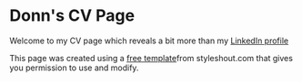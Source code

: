 # Donn's CV Page
Welcome to my CV page which reveals a bit more than my [LinkedIn profile](https://www.linkedin.com/in/yamdonn)

This page was created using a [free template](https://www.styleshout.com/free-templates)from styleshout.com that gives you 
permission to use and modify.
